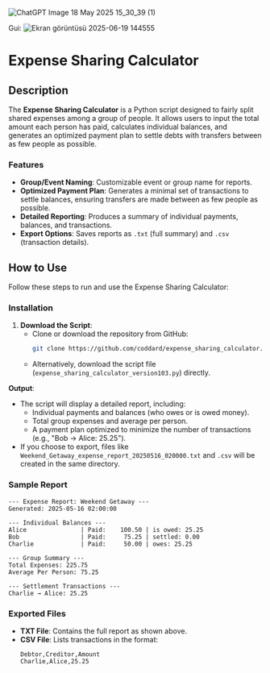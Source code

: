 
![ChatGPT Image 18 May 2025 15_30_39 (1)](https://github.com/user-attachments/assets/4dc64dad-d6e0-4a3d-aa34-c88c23b8217d)

Gui:
![Ekran görüntüsü 2025-06-19 144555](https://github.com/user-attachments/assets/dedfff07-53ff-416c-9618-5a3c314f8d0d)


# Expense Sharing Calculator

## Description
The **Expense Sharing Calculator** is a Python script designed to fairly split shared expenses among a group of people. It allows users to input the total amount each person has paid, calculates individual balances, and generates an optimized payment plan to settle debts with transfers between as few people as possible. 

### Features
- **Group/Event Naming**: Customizable event or group name for reports.
- **Optimized Payment Plan**: Generates a minimal set of transactions to settle balances, ensuring transfers are made between as few people as possible.
- **Detailed Reporting**: Produces a summary of individual payments, balances, and transactions.
- **Export Options**: Saves reports as `.txt` (full summary) and `.csv` (transaction details).


## How to Use
Follow these steps to run and use the Expense Sharing Calculator:


### Installation
1. **Download the Script**:
   - Clone or download the repository from GitHub:
     ```bash
     git clone https://github.com/coddard/expense_sharing_calculator.git
     ```
   - Alternatively, download the script file (`expense_sharing_calculator_version103.py`) directly.

**Output**:
- The script will display a detailed report, including:
  - Individual payments and balances (who owes or is owed money).
  - Total group expenses and average per person.
  - A payment plan optimized to minimize the number of transactions (e.g., "Bob → Alice: 25.25").
- If you choose to export, files like `Weekend_Getaway_expense_report_20250516_020000.txt` and `.csv` will be created in the same directory.
### Sample Report
```plaintext
--- Expense Report: Weekend Getaway ---
Generated: 2025-05-16 02:00:00

--- Individual Balances ---
Alice               | Paid:    100.50 | is owed: 25.25
Bob                 | Paid:     75.25 | settled: 0.00
Charlie             | Paid:     50.00 | owes: 25.25

--- Group Summary ---
Total Expenses: 225.75
Average Per Person: 75.25

--- Settlement Transactions ---
Charlie → Alice: 25.25
```

### Exported Files
- **TXT File**: Contains the full report as shown above.
- **CSV File**: Lists transactions in the format:
  ```csv
  Debtor,Creditor,Amount
  Charlie,Alice,25.25
  ```
